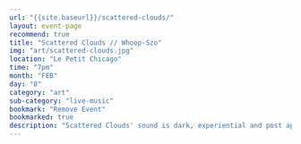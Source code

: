 ```yaml
---
url: "{{site.baseurl}}/scattered-clouds/"
layout: event-page
recommend: true
title: "Scattered Clouds // Whoop-Szo"
img: "art/scattered-clouds.jpg"
location: "Le Petit Chicago"
time: "7pm"
month: "FEB"
day: "8"
category: "art"
sub-category: "live-music"
bookmark: "Remove Event"
bookmarked: true
description: "Scattered Clouds' sound is dark, experiential and post apocalyptic. It layers artificial enstasy with bouts of unsteady euphoria and romanticism. Brooding rhythms and precise noise from this experimental 3-piece underline film noir imagery and auto-fictional narratives. "
---
```

